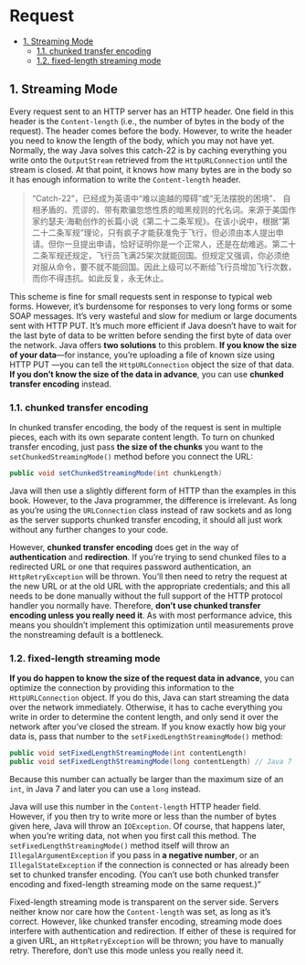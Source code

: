 # Request

<!-- TOC -->

- [1. Streaming Mode](#1-streaming-mode)
  - [1.1. chunked transfer encoding](#11-chunked-transfer-encoding)
  - [1.2. fixed-length streaming mode](#12-fixed-length-streaming-mode)

<!-- /TOC -->

## 1. Streaming Mode

Every request sent to an HTTP server has an HTTP header. One field in this header is the `Content-length` (i.e., the number of bytes in the body of the request). The header comes before the body. However, to write the header you need to know the length of the body, which you may not have yet. Normally, the way Java solves this catch-22 is by caching everything you write onto the `OutputStream` retrieved from the `HttpURLConnection` until the stream is closed. At that point, it knows how many bytes are in the body so it has enough information to write the `Content-length` header.

> “Catch-22”，已经成为英语中“难以逾越的障碍”或“无法摆脱的困境”、 自相矛盾的、荒谬的、带有欺骗忽悠性质的暗黑规则的代名词。来源于美国作家约瑟夫·海勒创作的长篇小说《第二十二条军规》。在该小说中，根据“第二十二条军规”理论，只有疯子才能获准免于飞行，但必须由本人提出申请。但你一旦提出申请，恰好证明你是一个正常人，还是在劫难逃。第二十二条军规还规定，飞行员飞满25架次就能回国。但规定又强调，你必须绝对服从命令，要不就不能回国。因此上级可以不断给飞行员增加飞行次数，而你不得违抗。如此反复，永无休止。

This scheme is fine for small requests sent in response to typical web forms. However, it’s burdensome for responses to very long forms or some SOAP messages. It’s very wasteful and slow for medium or large documents sent with HTTP PUT. It’s much more efficient if Java doesn’t have to wait for the last byte of data to be written before sending the first byte of data over the network. Java offers **two solutions** to this problem. **If you know the size of your data**—for instance, you’re uploading a file of known size using HTTP PUT —you can tell the `HttpURLConnection` object the size of that data. **If you don’t know the size of the data in advance**, you can use **chunked transfer encoding** instead.

### 1.1. chunked transfer encoding

In chunked transfer encoding, the body of the request is sent in multiple pieces, each with its own separate content length. To turn on chunked transfer encoding, just pass **the size of the chunks** you want to the `setChunkedStreamingMode()` method before you connect the URL:

```java
public void setChunkedStreamingMode(int chunkLength)
```

Java will then use a slightly different form of HTTP than the examples in this book. However, to the Java programmer, the difference is irrelevant. As long as you’re using the `URLConnection` class instead of raw sockets and as long as the server supports chunked transfer encoding, it should all just work without any further changes to your code.

However, **chunked transfer encoding** does get in the way of **authentication** and **redirection**. If you’re trying to send chunked files to a redirected URL or one that requires password authentication, an `HttpRetryException` will be thrown. You’ll then need to retry the request at the new URL or at the old URL with the appropriate credentials; and this all needs to be done manually without the full support of the HTTP protocol handler you normally have. Therefore, **don’t use chunked transfer encoding unless you really need it**. As with most performance advice, this means you shouldn’t implement this optimization until measurements prove the nonstreaming default is a bottleneck.

### 1.2. fixed-length streaming mode

**If you do happen to know the size of the request data in advance**, you can optimize the connection by providing this information to the `HttpURLConnection` object. If you do this, Java can start streaming the data over the network immediately. Otherwise, it has to cache everything you write in order to determine the content length, and only send it over the network after you’ve closed the stream. If you know exactly how big your data is, pass that number to the `setFixedLengthStreamingMode()` method:

```java
public void setFixedLengthStreamingMode(int contentLength)
public void setFixedLengthStreamingMode(long contentLength) // Java 7
```

Because this number can actually be larger than the maximum size of an `int`, in Java 7 and later you can use a `long` instead.

Java will use this number in the `Content-length` HTTP header field. However, if you then try to write more or less than the number of bytes given here, Java will throw an `IOException`. Of course, that happens later, when you’re writing data, not when you first call this method. The `setFixedLengthStreamingMode()` method itself will throw an `IllegalArgumentException` if you pass in **a negative number**, or an `IllegalStateException` if the connection is connected or has already been set to chunked transfer encoding. (You can’t use both chunked transfer encoding and fixed-length streaming mode on the same request.)”

Fixed-length streaming mode is transparent on the server side. Servers neither know nor care how the `Content-length` was set, as long as it’s correct. However, like chunked transfer encoding, streaming mode does interfere with authentication and redirection. If either of these is required for a given URL, an `HttpRetryException` will be thrown; you have to manually retry. Therefore, don’t use this mode unless you really need it.
